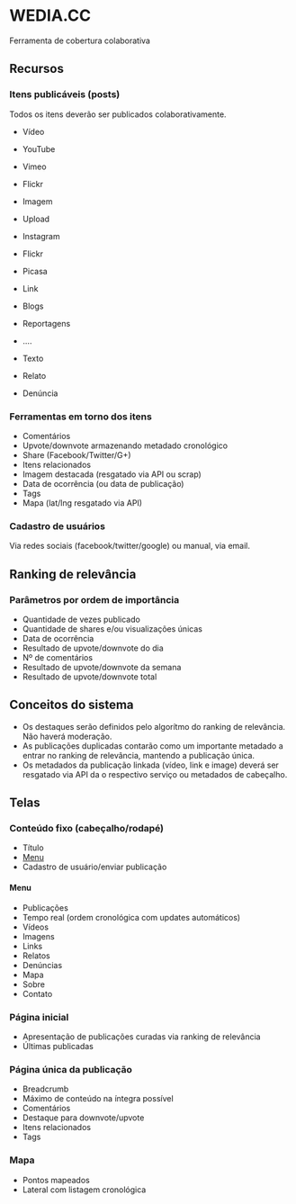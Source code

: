 WEDIA.CC
========

Ferramenta de cobertura colaborativa

Recursos
--------

### Itens publicáveis (posts)

Todos os itens deverão ser publicados colaborativamente.

- Vídeo
 - YouTube
 - Vimeo
 - Flickr
 
- Imagem
 - Upload
 - Instagram
 - Flickr
 - Picasa
 
- Link
 - Blogs
 - Reportagens
 - ....
 
- Texto
 - Relato
 - Denúncia
 
### Ferramentas em torno dos itens
 
- Comentários
- Upvote/downvote armazenando metadado cronológico
- Share (Facebook/Twitter/G+)
- Itens relacionados
- Imagem destacada (resgatado via API ou scrap)
- Data de ocorrência (ou data de publicação)
- Tags
- Mapa (lat/lng resgatado via API)


### Cadastro de usuários

Via redes sociais (facebook/twitter/google) ou manual, via email.

Ranking de relevância
---------------------

### Parâmetros por ordem de importância

- Quantidade de vezes publicado
- Quantidade de shares e/ou visualizações únicas
- Data de ocorrência
- Resultado de upvote/downvote do dia
- Nº de comentários
- Resultado de upvote/downvote da semana
- Resultado de upvote/downvote total

Conceitos do sistema
--------------------

- Os destaques serão definidos pelo algorítmo do ranking de relevância. Não haverá moderação.
- As publicações duplicadas contarão como um importante metadado a entrar no ranking de relevância, mantendo a publicação única.
- Os metadados da publicação linkada (vídeo, link e image) deverá ser resgatado via API da o respectivo serviço ou metadados de cabeçalho.

Telas
-----

### Conteúdo fixo (cabeçalho/rodapé)

- Título
- [Menu](#menu)
- Cadastro de usuário/enviar publicação

#### Menu
- Publicações
 - Tempo real (ordem cronológica com updates automáticos)
 - Vídeos
 - Imagens
 - Links
 - Relatos
 - Denúncias
- Mapa
- Sobre
- Contato

### Página inicial

- Apresentação de publicações curadas via ranking de relevância
- Últimas publicadas

### Página única da publicação

- Breadcrumb
- Máximo de conteúdo na íntegra possível
- Comentários
- Destaque para downvote/upvote
- Itens relacionados
- Tags

### Mapa

- Pontos mapeados
- Lateral com listagem cronológica
